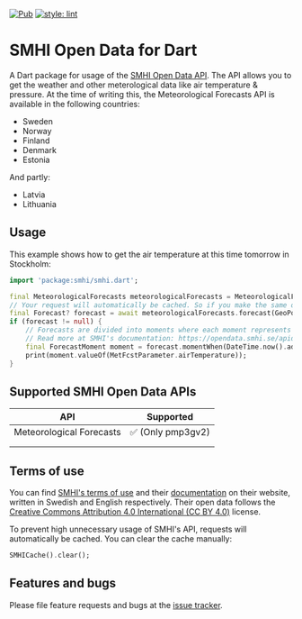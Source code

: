 [![Pub](https://img.shields.io/pub/v/smhi.svg)](https://pub.dartlang.org/packages/smhi) 
[![style: lint](https://img.shields.io/badge/style-lint-4BC0F5.svg)](https://pub.dev/packages/lint)

# SMHI Open Data for Dart

A Dart package for usage of the [SMHI Open Data API][smhiDocs].
The API allows you to get the weather and other meterological data like air temperature & pressure.
At the time of writing this, the Meteorological Forecasts API is available in the following countries:
- Sweden
- Norway
- Finland
- Denmark
- Estonia

And partly:
- Latvia
- Lithuania

## Usage

This example shows how to get the air temperature at this time tomorrow in Stockholm:
```dart
import 'package:smhi/smhi.dart';

final MeteorologicalForecasts meteorologicalForecasts = MeteorologicalForecasts();
// Your request will automatically be cached. So if you make the same one again, it will return the cached version.
final Forecast? forecast = await meteorologicalForecasts.forecast(GeoPoint(59.334591, 18.063240));
if (forecast != null) {
	// Forecasts are divided into moments where each moment represents a date & time.
	// Read more at SMHI's documentation: https://opendata.smhi.se/apidocs/metfcst/get-forecast.html
	final ForecastMoment moment = forecast.momentWhen(DateTime.now().add(const Duration(days: 1)));
	print(moment.valueOf(MetFcstParameter.airTemperature));
}
```

## Supported SMHI Open Data APIs

| API                      | Supported          |
|--------------------------|--------------------|
| Meteorological Forecasts | ✅ (Only pmp3gv2) |
|                          |                    |
|                          |                    |

## Terms of use

You can find [SMHI's terms of use][smhiTerms] and their [documentation][smhiDocs] on their website, written in Swedish and English respectively. Their open data follows the [Creative Commons Attribution 4.0 International (CC BY 4.0)][ccLicense] license.

To prevent high unnecessary usage of SMHI's API, requests will automatically be cached.
You can clear the cache manually:
```dart
SMHICache().clear();
```

## Features and bugs

Please file feature requests and bugs at the [issue tracker][tracker].

[tracker]: https://github.com/Lucke0051/smhi/issues
[smhiDocs]: https://opendata.smhi.se/apidocs/metfcst/index.html
[smhiTerms]: https://www.smhi.se/data/oppna-data/information-om-oppna-data/villkor-for-anvandning-1.30622
[ccLicense]: https://creativecommons.org/licenses/by/4.0/deed